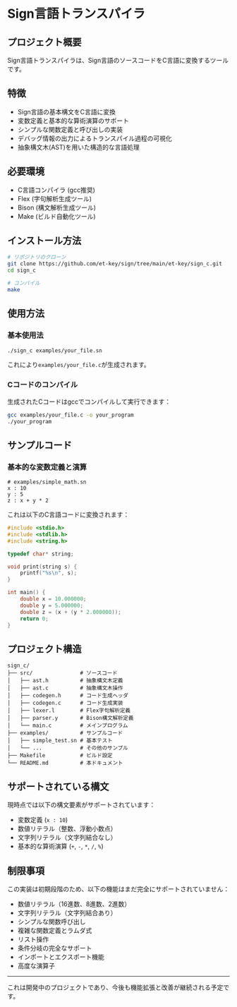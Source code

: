 # Sign言語トランスパイラ

## プロジェクト概要

Sign言語トランスパイラは、Sign言語のソースコードをC言語に変換するツールです。

## 特徴

- Sign言語の基本構文をC言語に変換
- 変数定義と基本的な算術演算のサポート
- シンプルな関数定義と呼び出しの実装
- デバッグ情報の出力によるトランスパイル過程の可視化
- 抽象構文木(AST)を用いた構造的な言語処理

## 必要環境

- C言語コンパイラ (gcc推奨)
- Flex (字句解析生成ツール)
- Bison (構文解析生成ツール)
- Make (ビルド自動化ツール)

## インストール方法

```bash
# リポジトリのクローン
git clone https://github.com/et-key/sign/tree/main/et-key/sign_c.git
cd sign_c

# コンパイル
make
```

## 使用方法

### 基本使用法

```bash
./sign_c examples/your_file.sn
```

これにより`examples/your_file.c`が生成されます。

### Cコードのコンパイル

生成されたCコードはgccでコンパイルして実行できます：

```bash
gcc examples/your_file.c -o your_program
./your_program
```

## サンプルコード

### 基本的な変数定義と演算

```
# examples/simple_math.sn
x : 10
y : 5
z : x + y * 2
```

これは以下のC言語コードに変換されます：

```c
#include <stdio.h>
#include <stdlib.h>
#include <string.h>

typedef char* string;

void print(string s) {
    printf("%s\n", s);
}

int main() {
    double x = 10.000000;
    double y = 5.000000;
    double z = (x + (y * 2.000000));
    return 0;
}
```

## プロジェクト構造

```
sign_c/
├── src/               # ソースコード
│   ├── ast.h          # 抽象構文木定義
│   ├── ast.c          # 抽象構文木操作
│   ├── codegen.h      # コード生成ヘッダ
│   ├── codegen.c      # コード生成実装
│   ├── lexer.l        # Flex字句解析定義
│   ├── parser.y       # Bison構文解析定義
│   └── main.c         # メインプログラム
├── examples/          # サンプルコード
│   ├── simple_test.sn # 基本テスト
│   └── ...            # その他のサンプル
├── Makefile           # ビルド設定
└── README.md          # 本ドキュメント
```

## サポートされている構文

現時点では以下の構文要素がサポートされています：

- 変数定義 (`x : 10`)
- 数値リテラル（整数、浮動小数点）
- 文字列リテラル（文字列結合なし）
- 基本的な算術演算 (`+`, `-`, `*`, `/`, `%`)

## 制限事項

この実装は初期段階のため、以下の機能はまだ完全にサポートされていません：

- 数値リテラル（16進数、8進数、2進数）
- 文字列リテラル（文字列結合あり）
- シンプルな関数呼び出し
- 複雑な関数定義とラムダ式
- リスト操作
- 条件分岐の完全なサポート
- インポートとエクスポート機能
- 高度な演算子

---

これは開発中のプロジェクトであり、今後も機能拡張と改善が継続される予定です。